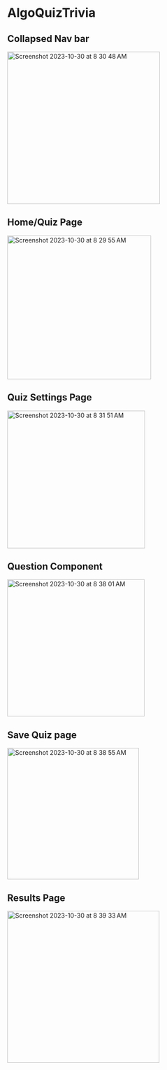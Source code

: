 # AlgoQuizTrivia

## Collapsed Nav bar

<img width="349" alt="Screenshot 2023-10-30 at 8 30 48 AM" src="https://github.com/Youssefchahboune/AlgoQuizTrivia/assets/99833243/1610fabe-70d7-4ca9-a52b-38ac1f940e2c">

## Home/Quiz Page 

<img width="329" alt="Screenshot 2023-10-30 at 8 29 55 AM" src="https://github.com/Youssefchahboune/AlgoQuizTrivia/assets/99833243/67b95352-3e82-465d-acd3-5275919a6e33">

## Quiz Settings Page

<img width="315" alt="Screenshot 2023-10-30 at 8 31 51 AM" src="https://github.com/Youssefchahboune/AlgoQuizTrivia/assets/99833243/c0130b97-17ec-4b3f-9ab2-9ef4e3b892fb">

## Question Component
<img width="314" alt="Screenshot 2023-10-30 at 8 38 01 AM" src="https://github.com/Youssefchahboune/AlgoQuizTrivia/assets/99833243/2b15be08-03a5-4ff2-9d1d-21f56c969d47">

## Save Quiz page
<img width="301" alt="Screenshot 2023-10-30 at 8 38 55 AM" src="https://github.com/Youssefchahboune/AlgoQuizTrivia/assets/99833243/caabe9a3-f4e7-4d42-b582-65ddd5765c9e">


## Results Page
<img width="348" alt="Screenshot 2023-10-30 at 8 39 33 AM" src="https://github.com/Youssefchahboune/AlgoQuizTrivia/assets/99833243/c2b7591f-6e42-47d7-8f7c-a52b32c5e4dd">






